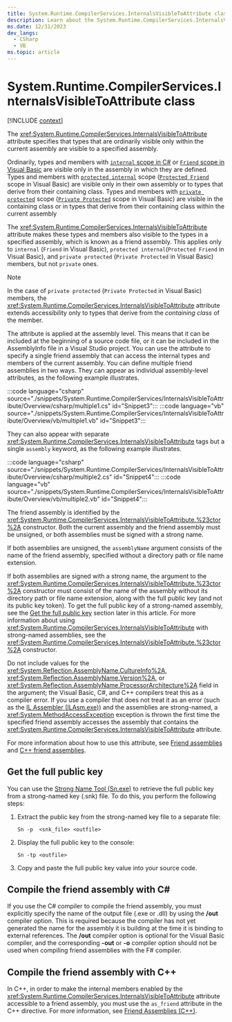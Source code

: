 ```yaml
---
title: System.Runtime.CompilerServices.InternalsVisibleToAttribute class
description: Learn about the System.Runtime.CompilerServices.InternalsVisibleToAttribute class.
ms.date: 12/31/2023
dev_langs:
  - CSharp
  - VB
ms.topic: article
---
```

# System.Runtime.CompilerServices.InternalsVisibleToAttribute class

[!INCLUDE [context](includes/context.md)]

The <xref:System.Runtime.CompilerServices.InternalsVisibleToAttribute> attribute specifies that types that are ordinarily visible only within the current assembly are visible to a specified assembly.

Ordinarily, types and members with [`internal` scope in C#](../../csharp/language-reference/keywords/internal.md) or [`Friend` scope in Visual Basic](../../visual-basic/language-reference/modifiers/friend.md) are visible only in the assembly in which they are defined. Types and members with [`protected internal`](../../csharp/language-reference/keywords/protected-internal.md) scope ([`Protected Friend`](../../visual-basic/language-reference/modifiers/protected-friend.md) scope in Visual Basic) are visible only in their own assembly or to types that derive from their containing class. Types and members with [`private protected`](../../csharp/language-reference/keywords/private-protected.md) scope ([`Private Protected`](../../visual-basic/language-reference/modifiers/private-protected.md) scope in Visual Basic) are visible in the containing class or in types that derive from their containing class within the current assembly

The <xref:System.Runtime.CompilerServices.InternalsVisibleToAttribute> attribute makes these types and members also visible to the types in a specified assembly, which is known as a friend assembly. This applies only to `internal` (`Friend` in Visual Basic), `protected internal`(`Protected Friend` in Visual Basic), and `private protected` (`Private Protected` in Visual Basic) members, but not `private` ones.

> [!NOTE]
> In the case of `private protected` (`Private Protected` in Visual Basic) members, the <xref:System.Runtime.CompilerServices.InternalsVisibleToAttribute> attribute extends accessibility only to types that derive from the *containing class* of the member.

The attribute is applied at the assembly level. This means that it can be included at the beginning of a source code file, or it can be included in the AssemblyInfo file in a Visual Studio project. You can use the attribute to specify a single friend assembly that can access the internal types and members of the current assembly. You can define multiple friend assemblies in two ways. They can appear as individual assembly-level attributes, as the following example illustrates.

:::code language="csharp" source="./snippets/System.Runtime.CompilerServices/InternalsVisibleToAttribute/Overview/csharp/multiple1.cs" id="Snippet3":::
:::code language="vb" source="./snippets/System.Runtime.CompilerServices/InternalsVisibleToAttribute/Overview/vb/multiple1.vb" id="Snippet3":::

They can also appear with separate <xref:System.Runtime.CompilerServices.InternalsVisibleToAttribute> tags but a single `assembly` keyword, as the following example illustrates.

:::code language="csharp" source="./snippets/System.Runtime.CompilerServices/InternalsVisibleToAttribute/Overview/csharp/multiple2.cs" id="Snippet4":::
:::code language="vb" source="./snippets/System.Runtime.CompilerServices/InternalsVisibleToAttribute/Overview/vb/multiple2.vb" id="Snippet4":::

The friend assembly is identified by the <xref:System.Runtime.CompilerServices.InternalsVisibleToAttribute.%23ctor%2A> constructor. Both the current assembly and the friend assembly must be unsigned, or both assemblies must be signed with a strong name.

If both assemblies are unsigned, the `assemblyName` argument consists of the name of the friend assembly, specified without a directory path or file name extension.

If both assemblies are signed with a strong name, the argument to the <xref:System.Runtime.CompilerServices.InternalsVisibleToAttribute.%23ctor%2A> constructor must consist of the name of the assembly without its directory path or file name extension, along with the full public key (and not its public key token). To get the full public key of a strong-named assembly, see the [Get the full public key](#get-the-full-public-key) section later in this article. For more information about using <xref:System.Runtime.CompilerServices.InternalsVisibleToAttribute> with strong-named assemblies, see the <xref:System.Runtime.CompilerServices.InternalsVisibleToAttribute.%23ctor%2A> constructor.

Do not include values for the <xref:System.Reflection.AssemblyName.CultureInfo%2A>, <xref:System.Reflection.AssemblyName.Version%2A>, or <xref:System.Reflection.AssemblyName.ProcessorArchitecture%2A> field in the argument; the Visual Basic, C#, and C++ compilers treat this as a compiler error. If you use a compiler that does not treat it as an error (such as the [IL Assembler (ILAsm.exe)](../../framework/tools/ilasm-exe-il-assembler.md)) and the assemblies are strong-named, a <xref:System.MethodAccessException> exception is thrown the first time the specified friend assembly accesses the assembly that contains the <xref:System.Runtime.CompilerServices.InternalsVisibleToAttribute> attribute.

For more information about how to use this attribute, see [Friend assemblies](../../standard/assembly/friend.md) and [C++ friend assemblies](/cpp/dotnet/friend-assemblies-cpp).

## Get the full public key

You can use the [Strong Name Tool (Sn.exe)](../../framework/tools/sn-exe-strong-name-tool.md) to retrieve the full public key from a strong-named key (.snk) file. To do this, you perform the following steps:

1. Extract the public key from the strong-named key file to a separate file:

     `Sn -p  <snk_file> <outfile>`

2. Display the full public key to the console:

     `Sn -tp <outfile>`

3. Copy and paste the full public key value into your source code.

## Compile the friend assembly with C\#

If you use the C# compiler to compile the friend assembly, you must explicitly specify the name of the output file (.exe or .dll) by using the **/out** compiler option. This is required because the compiler has not yet generated the name for the assembly it is building at the time it is binding to external references. The **/out** compiler option is optional for the Visual Basic compiler, and the corresponding **-out** or **-o** compiler option should not be used when compiling friend assemblies with the F# compiler.

## Compile the friend assembly with C++

In C++, in order to make the internal members enabled by the <xref:System.Runtime.CompilerServices.InternalsVisibleToAttribute> attribute accessible to a friend assembly, you must use the `as_friend` attribute in the C++  directive. For more information, see [Friend Assemblies (C++)](/cpp/dotnet/friend-assemblies-cpp).
